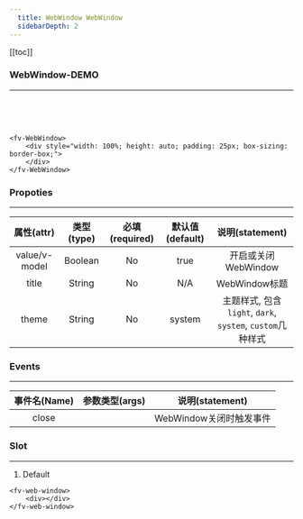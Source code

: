 ```yaml
---
  title: WebWindow WebWindow
  sidebarDepth: 2
---
```

  
[[toc]]

### WebWindow-DEMO
---

<script>
export default {
    data () {
        return {
            theme: false,
            show: true
        }
    }
}
</script>

<ClientOnly>
<fv-toggle-switch v-model="show" on="Show" off="Hide"></fv-toggle-switch>
<fv-WebWindow v-model="show">
<div style="width: 100%; height: auto; padding: 25px; box-sizing: border-box;">
</div>
</fv-WebWindow>
</ClientOnly>

```vue
<fv-WebWindow>
    <div style="width: 100%; height: auto; padding: 25px; box-sizing: border-box;">
    </div>
</fv-WebWindow>
```

### Propoties
---
|  属性(attr)   | 类型(type) | 必填(required) | 默认值(default) |                      说明(statement)                      |
|:-------------:|:----------:|:--------------:|:---------------:|:---------------------------------------------------------:|
| value/v-model | Boolean  |       No       |      true       |                    开启或关闭WebWindow                    |
|     title     |  String  |       No       |       N/A       |                       WebWindow标题                       |
|     theme     |  String  |       No       |     system      | 主题样式, 包含`light`, `dark`, `system`, `custom`几种样式 |

### Events
---
| 事件名(Name) | 参数类型(args) |     说明(statement)     |
|:------------:|:--------------:|:-----------------------:|
|    close     |                | WebWindow关闭时触发事件 |

### Slot
---

1. Default

```vue
<fv-web-window>
    <div></div>
</fv-web-window>
```
  
